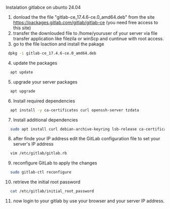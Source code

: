 Instalation gitlabce on ubunto 24.04   
1. donload the the file "gitlab-ce_17.4.6-ce.0_amd64.deb" from the site https://packages.gitlab.com/gitlab/gitlab-ce
   (you need free access to this site)
2. transfer the downlouded file to /home/youruser of your server via file transfer application like filezila or winScp
   and cuntinue with root access.
3. go to the file loaction and install the pakage
```bash
 dpkg -i gitlab-ce_17.4.6-ce.0_amd64.deb
```
4. update the packages
```bash
  apt update
```
5. upgrade your server packages
```bash
  apt upgrade
```
6. Install required dependencies
```bash
  apt install -y ca-certificates curl openssh-server tzdata 
```
7. Install additional dependencies
```bash
  sudo apt install curl debian-archive-keyring lsb-release ca-certificates apt transport-https software-properties-common -y
```
8. after finde your IP address edit the GitLab configuration file to set your server's IP address
```bash   
  vim /etc/gitlab/gitlab.rb 
```
9. reconfigure GitLab to apply the changes
```bash
  sudo gitlab-ctl reconfigure 
```
10. retrieve the initial root password
```bash
  cat /etc/gitlab/initial_root_password 
```
11. now login to your gitlab by use your browser and your server IP address.


